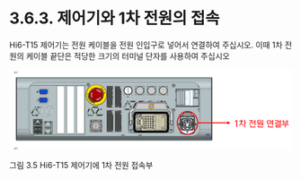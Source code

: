 ﻿# 3.6.3. 제어기와 1차 전원의 접속

Hi6-T15 제어기는 전원 케이블을 전원 인입구로 넣어서 연결하여 주십시오. 
이때 1차 전원의 케이블 끝단은 적당한 크기의 터미널 단자를 사용하여 주십시오 

![](../../../_assets/그림_3.8_Hi6-N__U__제어기에_1차_전원_접속부.png  )

그림 3.5 Hi6-T15 제어기에 1차 전원 접속부
